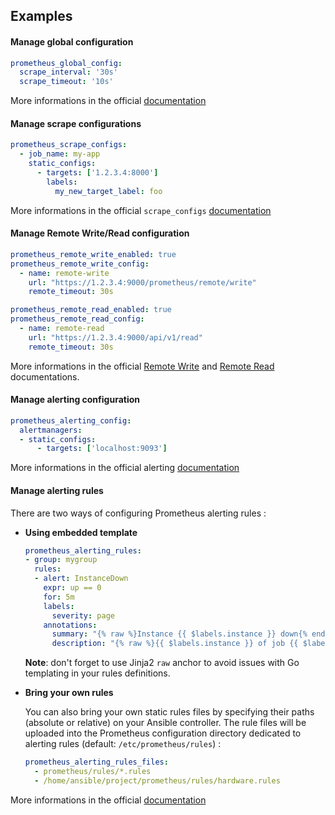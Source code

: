 Examples
--------

#### Manage global configuration

```YAML
prometheus_global_config:
  scrape_interval: '30s'
  scrape_timeout: '10s'
```

More informations in the official [documentation](https://prometheus.io/docs/prometheus/latest/configuration/configuration/#configuration)

#### Manage scrape configurations

```YAML
prometheus_scrape_configs:
  - job_name: my-app
    static_configs:
      - targets: ['1.2.3.4:8000']
        labels:
          my_new_target_label: foo
```

More informations in the official `scrape_configs` [documentation](https://prometheus.io/docs/prometheus/latest/configuration/configuration/#scrape_config)

#### Manage Remote Write/Read configuration

```YAML
prometheus_remote_write_enabled: true
prometheus_remote_write_config:
  - name: remote-write
    url: "https://1.2.3.4:9000/prometheus/remote/write"
    remote_timeout: 30s

prometheus_remote_read_enabled: true
prometheus_remote_read_config:
  - name: remote-read
    url: "https://1.2.3.4:9000/api/v1/read"
    remote_timeout: 30s
```

More informations in the official [Remote Write](https://prometheus.io/docs/prometheus/latest/configuration/configuration/#remote_write) and [Remote Read](https://prometheus.io/docs/prometheus/latest/configuration/configuration/#remote_read) documentations.

#### Manage alerting configuration

```YAML
prometheus_alerting_config:
  alertmanagers:
  - static_configs:
      - targets: ['localhost:9093']
```

More informations in the official alerting [documentation](https://prometheus.io/docs/prometheus/latest/configuration/configuration/#alertmanager_config)

#### Manage alerting rules

There are two ways of configuring Prometheus alerting rules :

* **Using embedded template**

  ```YAML
  prometheus_alerting_rules:
  - group: mygroup
    rules:
    - alert: InstanceDown
      expr: up == 0
      for: 5m
      labels:
        severity: page
      annotations:
        summary: "{% raw %}Instance {{ $labels.instance }} down{% endraw %}"
        description: "{% raw %}{{ $labels.instance }} of job {{ $labels.job }} has been down for more than 5 minutes.{% endraw %}"
  ```
  
  **Note**: don't forget to use Jinja2 `raw` anchor to avoid issues with Go templating in your rules definitions.

* **Bring your own rules**

  You can also bring your own static rules files by specifying their paths (absolute or relative) on your Ansible controller. The rule files will be uploaded into the Prometheus configuration directory dedicated to alerting rules (default: `/etc/prometheus/rules`) :

  ```YAML
  prometheus_alerting_rules_files:
    - prometheus/rules/*.rules
    - /home/ansible/project/prometheus/rules/hardware.rules
  ```

More informations in the official [documentation](https://prometheus.io/docs/prometheus/latest/configuration/alerting_rules/)
